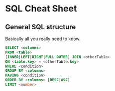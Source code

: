 # SQL Cheat Sheet


## General SQL structure

Basically all you really need to know.

```sql
SELECT <columns>
FROM <table>
[INNER|LEFT|RIGHT|FULL OUTER] JOIN <otherTable>
ON <table.key> = <otherTable.key>
WHERE <condition>
GROUP BY <columns>
HAVING <condition>
ORDER BY <columns> [DESC|ASC]
LIMIT <number>
```

